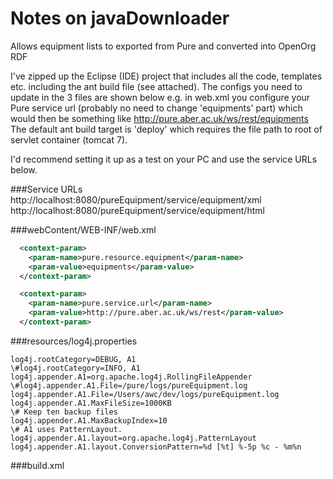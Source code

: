 # Notes on javaDownloader

Allows equipment lists to exported from Pure and converted into OpenOrg RDF

I've zipped up the Eclipse (IDE) project that includes all the code, templates etc. including the ant build file (see attached).
The configs you need to update in the 3 files are shown below e.g. in web.xml you configure your Pure service url (probably no need to change 'equipments' part) which would then be something like http://pure.aber.ac.uk/ws/rest/equipments
The default ant build target is 'deploy' which requires the file path to root of servlet container (tomcat 7).

I'd recommend setting it up as a test on your PC and use the service URLs below.

###Service URLs
http://localhost:8080/pureEquipment/service/equipment/xml
http://localhost:8080/pureEquipment/service/equipment/html


###webContent/WEB-INF/web.xml
```xml
  <context-param>
    <param-name>pure.resource.equipment</param-name>
    <param-value>equipments</param-value>
  </context-param>

  <context-param>
    <param-name>pure.service.url</param-name>
    <param-value>http://pure.aber.ac.uk/ws/rest</param-value>
  </context-param>
```

###resources/log4j.properties
```
log4j.rootCategory=DEBUG, A1
\#log4j.rootCategory=INFO, A1
log4j.appender.A1=org.apache.log4j.RollingFileAppender
\#log4j.appender.A1.File=/pure/logs/pureEquipment.log
log4j.appender.A1.File=/Users/awc/dev/logs/pureEquipment.log
log4j.appender.A1.MaxFileSize=1000KB
\# Keep ten backup files
log4j.appender.A1.MaxBackupIndex=10
\# A1 uses PatternLayout.
log4j.appender.A1.layout=org.apache.log4j.PatternLayout
log4j.appender.A1.layout.ConversionPattern=%d [%t] %-5p %c - %m%n
```

###build.xml
<!-- deploy properties -->
<property name="servlet.container" value="/Users/awc/dev/apache/tomcat"/>

